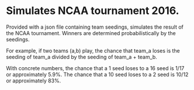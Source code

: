 # Simulates NCAA tournament 2016.

Provided with a json file containing team seedings, simulates the
result of the NCAA tournament.  Winners are determined probabilistically
by the seedings.

For example, if two teams (a,b) play, the chance that team_a loses is
the seeding of team_a divided by the seeding of team_a + team_b.

With concrete numbers, the chance that a 1 seed loses to a 16 seed is
1/17 or approximately 5.9%.  The chance that a 10 seed loses to a 2 seed
is 10/12 or approximately 83%.
